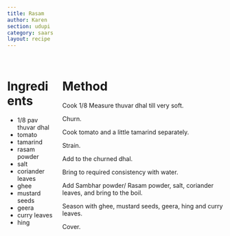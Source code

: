 ```yaml
---
title: Rasam
author: Karen
section: udupi
category: saars
layout: recipe
---
```


<br>
<div class='columns'> <div class='column is-one-third p-3' markdown='1'>

# Ingredients

* 1/8 pav thuvar dhal
* tomato
* tamarind
* rasam powder
* salt
* coriander leaves
* ghee
* mustard seeds
* geera
* curry leaves
* hing


</div> <div class='column is-two-thirds p-3' markdown='1'>

# Method

Cook 1/8 Measure thuvar dhal till very soft.

Churn.

Cook tomato and a little tamarind separately.

Strain.

Add to the churned dhal.

Bring to required consistency with water.

Add Sambhar powder/ Rasam powder, salt, coriander leaves, and bring to the boil.

Season with ghee, mustard seeds, geera, hing and curry leaves.

Cover.



</div> </div>